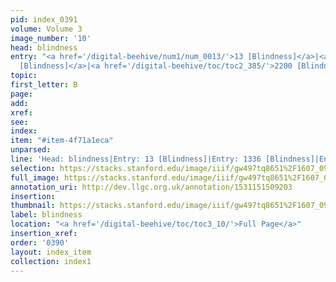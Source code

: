 ```yaml
---
pid: index_0391
volume: Volume 3
image_number: '10'
head: blindness
entry: "<a href='/digital-beehive/num1/num_0013/'>13 [Blindness]</a>|<a href='/digital-beehive/toc/toc2_261/'>1336
  [Blindness]</a>|<a href='/digital-beehive/toc/toc2_385/'>2200 [Blindness]</a>"
topic: 
first_letter: B
page: 
add: 
xref: 
see: 
index: 
item: "#item-4f71a1eca"
unparsed: 
line: 'Head: blindness|Entry: 13 [Blindness]|Entry: 1336 [Blindness]|Entry: 2200 [Blindness]|#item-4f71a1eca'
selection: https://stacks.stanford.edu/image/iiif/gw497tq8651%2F1607_0953/1089,2511,718,150/full/0/default.jpg
full_image: https://stacks.stanford.edu/image/iiif/gw497tq8651%2F1607_0953/full/full/0/default.jpg
annotation_uri: http://dev.llgc.org.uk/annotation/1531151509203
insertion: 
thumbnail: https://stacks.stanford.edu/image/iiif/gw497tq8651%2F1607_0953/1089,2511,718,150/150,/0/default.jpg
label: blindness
location: "<a href='/digital-beehive/toc/toc3_10/'>Full Page</a>"
insertion_xref: 
order: '0390'
layout: index_item
collection: index1
---
```

